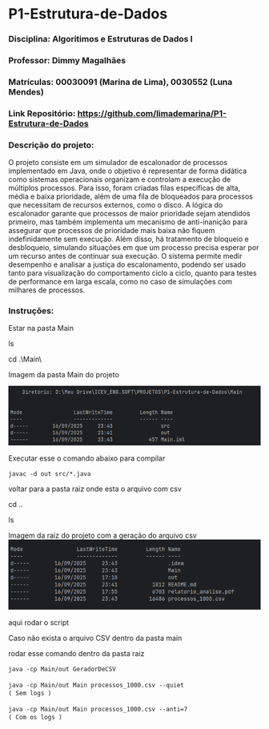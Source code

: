 # P1-Estrutura-de-Dados
### Disciplina: Algoritimos e Estruturas de Dados I

### Professor: Dimmy Magalhães

### Matrículas: 00030091 (Marina de Lima), 0030552 (Luna Mendes)

### Link Repositório: https://github.com/limademarina/P1-Estrutura-de-Dados

### Descrição do projeto: 
O projeto consiste em um simulador de escalonador de processos implementado em Java, onde o objetivo é representar de forma didática como sistemas operacionais organizam e controlam a execução de múltiplos processos. Para isso, foram criadas filas específicas de alta, média e baixa prioridade, além de uma fila de bloqueados para processos que necessitam de recursos externos, como o disco. A lógica do escalonador garante que processos de maior prioridade sejam atendidos primeiro, mas também implementa um mecanismo de anti-inanição para assegurar que processos de prioridade mais baixa não fiquem indefinidamente sem execução. Além disso, há tratamento de bloqueio e desbloqueio, simulando situações em que um processo precisa esperar por um recurso antes de continuar sua execução. O sistema permite medir desempenho e analisar a justiça do escalonamento, podendo ser usado tanto para visualização do comportamento ciclo a ciclo, quanto para testes de performance em larga escala, como no caso de simulações com milhares de processos.

### Instruções: 
Estar na pasta Main

ls

cd .\Main\

Imagem da pasta Main do projeto

![img_1.png](img_1.png)



Executar esse o comando abaixo para compilar
```
javac -d out src/*.java
```

voltar para a pasta raiz onde esta o arquivo com csv

cd ..

ls

Imagem da raiz do projeto com a geração do arquivo csv
![img.png](img.png)

aqui rodar o script

Caso não exista o arquivo CSV dentro da pasta main

rodar esse comando dentro da pasta raiz
```
java -cp Main/out GeradorDeCSV

java -cp Main/out Main processos_1000.csv --quiet
( Sem logs )

java -cp Main/out Main processos_1000.csv --anti=7
( Com os logs )
```